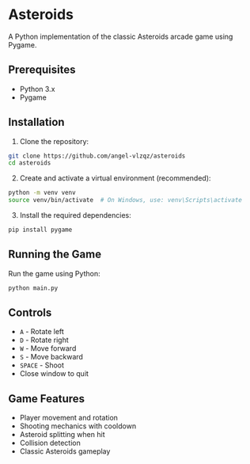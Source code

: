 # Asteroids

A Python implementation of the classic Asteroids arcade game using Pygame.

## Prerequisites

- Python 3.x
- Pygame

## Installation

1. Clone the repository:
```bash
git clone https://github.com/angel-vlzqz/asteroids
cd asteroids
```

2. Create and activate a virtual environment (recommended):
```bash
python -m venv venv
source venv/bin/activate  # On Windows, use: venv\Scripts\activate
```

3. Install the required dependencies:
```bash
pip install pygame
```

## Running the Game

Run the game using Python:
```bash
python main.py
```

## Controls

- `A` - Rotate left
- `D` - Rotate right
- `W` - Move forward
- `S` - Move backward
- `SPACE` - Shoot
- Close window to quit

## Game Features

- Player movement and rotation
- Shooting mechanics with cooldown
- Asteroid splitting when hit
- Collision detection
- Classic Asteroids gameplay 